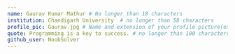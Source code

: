 ```yaml
---
name: Gaurav Kumar Mathur # No longer than 18 characters
institution: Chandigarh University  # no longer than 58 characters
profile_pic: Gaurav.jpg # Name and extension of your profile picture(ex. mona.png)
quote: Programming is a key to success. # no longer than 100 characters
github_user: NoobSolver
---
```

